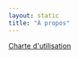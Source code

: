 ```yaml
---
layout: static
title: "À propos"
---
```


[Charte d'utilisation](media/Charte%20d’utilisation%20du%20portail%20ATLAAS.pdf)